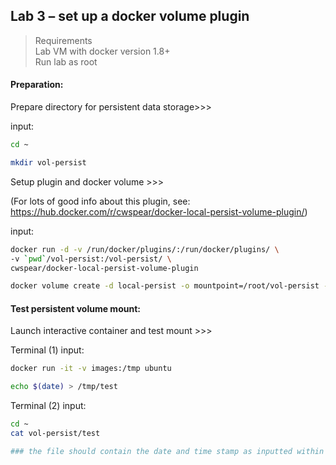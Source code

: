 ## Lab 3 – set up a docker volume plugin

> Requirements <br>
> Lab VM with docker version 1.8+ <br>
> Run lab as root <br>

#### Preparation:

Prepare directory for persistent data storage>>>

input:
```bash
cd ~

mkdir vol-persist
```

Setup plugin and docker volume >>>

(For lots of good info about this plugin, see:   https://hub.docker.com/r/cwspear/docker-local-persist-volume-plugin/)

input:
```bash
docker run -d -v /run/docker/plugins/:/run/docker/plugins/ \
-v `pwd`/vol-persist:/vol-persist/ \
cwspear/docker-local-persist-volume-plugin

docker volume create -d local-persist -o mountpoint=/root/vol-persist --name=images
```

#### Test persistent volume mount:

Launch interactive container and test mount >>>

Terminal (1)
input:
```bash
docker run -it -v images:/tmp ubuntu

echo $(date) > /tmp/test
```

Terminal (2)
input:
```bash
cd ~
cat vol-persist/test

### the file should contain the date and time stamp as inputted within the interactive container
```
